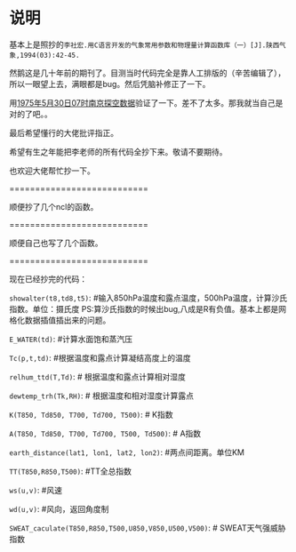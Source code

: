 说明
===========================
基本上是照抄的`李社宏.用C语言开发的气象常用参数和物理量计算函数库（一）[J].陕西气象,1994(03):42-45.`

然鹅这是几十年前的期刊了。目测当时代码完全是靠人工排版的（辛苦编辑了），所以一眼望上去，满眼都是bug。然后凭脑补修正了一下。

用[1975年5月30日07时南京探空数据](http://fs121.com/sample/tlnp_58238_1975053007.html)验证了一下。差不了太多。那我就当自己是对的了吧。。

最后希望懂行的大佬批评指正。

希望有生之年能把李老师的所有代码全抄下来。敬请不要期待。

也欢迎大佬帮忙抄一下。

===========================

顺便抄了几个ncl的函数。

===========================

顺便自己也写了几个函数。

===========================

现在已经抄完的代码：

`showalter(t8,td8,t5)`:  #输入850hPa温度和露点温度，500hPa温度，计算沙氏指数。单位：摄氏度  PS:算沙氏指数的时候出bug,八成是R有负值。基本上都是网格化数据插值插出来的问题。

`E_WATER(td)`:   #计算水面饱和蒸汽压

`Tc(p,t,td)`:   #根据温度和露点计算凝结高度上的温度

`relhum_ttd(T,Td)`:   # 根据温度和露点计算相对湿度

`dewtemp_trh(Tk,RH)`:   # 根据温度和相对湿度计算露点

`K(T850, Td850, T700, Td700, T500)`:  # K指数

`A(T850, Td850, T700, Td700, T500, Td500)`:  # A指数

`earth_distance(lat1, lon1, lat2, lon2)`:  #两点间距离。单位KM

`TT(T850,R850,T500)`:  #TT全总指数

`ws(u,v)`: #风速

`wd(u,v)`: #风向，返回角度制

`SWEAT_caculate(T850,R850,T500,U850,V850,U500,V500)`:   # SWEAT天气强威胁指数